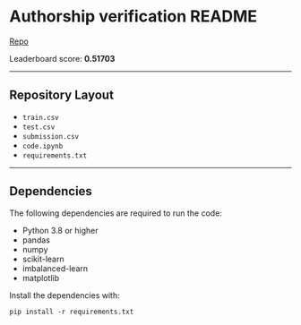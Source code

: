# Authorship verification README

[Repo](https://github.com/smbirnbaum/work/tree/f95255d2495667c5411812b4a3a0bda1d0515331/nlp/adv-statistical-nlp/authorship-verification)

Leaderboard score: **0.51703**

---

## Repository Layout

- `train.csv`
- `test.csv`
- `submission.csv`
- `code.ipynb`
- `requirements.txt`

---

## Dependencies

The following dependencies are required to run the code:
- Python 3.8 or higher
- pandas
- numpy
- scikit-learn
- imbalanced-learn
- matplotlib

Install the dependencies with:
```
pip install -r requirements.txt
```
